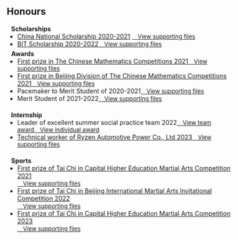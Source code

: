 ## Honours


<h4 style="margin:0 10px 0;">Scholarships</h4>

<ul style="margin:0 0 5px;">
  <li><a href="http://www.moe.gov.cn/jyb_xxgk/s5743/s5744/A05/202112/t20211216_587869.html"><autocolor>China National Scholarship 2020-2021</autocolor></a>     <a href="/assets/supporting_files/guojiang.pdf" class="btn btn-sm z-depth-0" role="button" target="_blank" style="font-size:13px;">&emsp;View supporting files</a>  </li>      


  <!-- <li><a href="http://iccv2021.thecvf.com/"><autocolor>Xiao Mi's Scholarship 2021-2022</autocolor></a><a href="/assets/supporting_files/shehuijiang.pdf" class="btn btn-sm z-depth-0" role="button" target="_blank" style="font-size:13px;">&emsp;View supporting files</a>  </li> -->


  <li><a href="https://xxgk.bit.edu.cn/xsglfwxx/xsjlcfbf/a190714.htm"><autocolor>BIT Scholarship 2020-2022</autocolor></a><a href="/assets/supporting_files/BITjiang.pdf" class="btn btn-sm z-depth-0" role="button" target="_blank" style="font-size:13px;">&emsp;View supporting files</a>  </li>

</ul>

<h4 style="margin:0 10px 0;">Awards</h4>

<ul style="margin:0 0 20px;">
  <li><a href="http://www.cmathc.cn/"><autocolor>First prize in The Chinese Mathematics Competitions 2021</autocolor></a><a href="/assets/supporting_files/NationalMathFirst.pdf" class="btn btn-sm z-depth-0" role="button" target="_blank" style="font-size:13px;">&emsp;View supporting files</a>  </li>

  <li><a href="http://www.cmathc.cn/"><autocolor>First prize in Beijing Division of The Chinese Mathematics Competitions 2021</autocolor></a><a href="/assets/supporting_files/BeijingMathFirst.pdf" class="btn btn-sm z-depth-0" role="button" target="_blank" style="font-size:13px;">&emsp;View supporting files</a>  </li>

  <li><a><autocolor>Pacemaker to Merit Student of 2020-2021</autocolor></a><a href="/assets/supporting_files/Pacemaker to Merit Student.pdf" class="btn btn-sm z-depth-0" role="button" target="_blank" style="font-size:13px;">&emsp;View supporting files</a>  </li>

  <li><a><autocolor>Merit Student of 2021-2022</autocolor></a><a href="/assets/supporting_files/Merit Student.pdf" class="btn btn-sm z-depth-0" role="button" target="_blank" style="font-size:13px;">&emsp;View supporting files</a>  </li>



</ul>

<h4 style="margin:0 10px 0;">Internship </h4>

<ul style="margin:0 0 20px;">
  <li><a><autocolor>Leader of excellent summer social practice team 2022</autocolor></a><a href="/assets/supporting_files/youxiushijiantuandui.pdf" class="btn btn-sm z-depth-0" role="button" target="_blank" style="font-size:13px;">&emsp;View team award</a><a href="/assets/supporting_files/youxiushijiantuanyuan.pdf" class="btn btn-sm z-depth-0" role="button" target="_blank" style="font-size:13px;">&emsp;View individual award</a></li>

  <li><a href="https://www.wsjbs.com/"><autocolor>Technical worker of Ryzen Automotive Power Co., Ltd 2023</autocolor></a><a href="/assets/supporting_files/shixi.pdf" class="btn btn-sm z-depth-0" role="button" target="_blank" style="font-size:13px;">&emsp;View supporting files</a>  </li>

</ul>


<h4 style="margin:0 10px 0;">Sports</h4>

<ul style="margin:0 0 20px;">
  <li><a href="https://www.bjcac.org.cn/"><autocolor>First prize of Tai Chi in Capital Higher Education Martial Arts Competition 2021<br></autocolor></a><a href="/assets/supporting_files/2021TaiChi.pdf" class="btn btn-sm z-depth-0" role="button" target="_blank" style="font-size:13px;">&emsp;View supporting files</a>  </li>

  <li><a href="https://www.wsjbs.com/"><autocolor>First prize of Tai Chi in Beijing International Martial Arts Invitational Competition 2022<br></autocolor></a><a href="/assets/supporting_files/BEIJINGTaiChi.pdf" class="btn btn-sm z-depth-0" role="button" target="_blank" style="font-size:13px;">&emsp;View supporting files</a>  </li>

  <li><a href="https://www.bjcac.org.cn/"><autocolor>First prize of Tai Chi in Capital Higher Education Martial Arts Competition 2023<br></autocolor></a><a href="/assets/supporting_files/2023TaiChi.pdf" class="btn btn-sm z-depth-0" role="button" target="_blank" style="font-size:13px;">&emsp;View supporting files</a>  </li>

</ul>